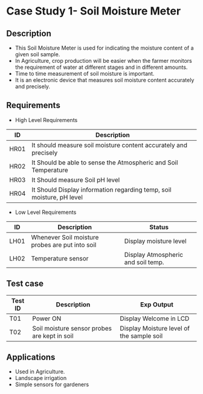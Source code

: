 # Case Study 1- Soil Moisture Meter
## Description

*	This Soil Moisture Meter is used for indicating the moisture content of a given soil sample.
*	In Agriculture, crop production will be easier when the farmer monitors the requirement of water at different stages and in different amounts. 
*	Time to time measurement of soil moisture is important.
*	It is an electronic device that measures soil moisture content accurately and precisely.




## Requirements

* High Level Requirements 

|ID|	Description|
| --- | --- |
|HR01	|It should measure soil moisture content accurately and precisely|
|HR02	|It Should be able to sense the Atmospheric and Soil Temperature|
|HR03	|It Should measure Soil pH level|
|HR04	|It Should Display information regarding temp, soil moisture, pH level|
	
* Low Level Requirements

|ID |           Description |          Status|
| --- | --- | --- |
|LH01	| Whenever Soil moisture probes are put into soil |  Display moisture level |
|LH02	| Temperature sensor                 |  Display Atmospheric and soil temp.  |

## Test case

|Test ID |	Description	| Exp Output|
| --- | --- | --- |
|T01|	Power ON	| Display Welcome in LCD|
|T02	|Soil moisture sensor probes are kept in soil |	Display Moisture level of the sample soil|


## Applications
* Used in Agriculture.
* Landscape irrigation
* Simple sensors for gardeners
